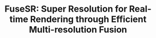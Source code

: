 ---
title: "FuseSR: Super Resolution for Real-time Rendering through Efficient Multi-resolution Fusion"
collection: publications
# permalink: '#'
venue: 'SIGGRAPH Asia'
paperurl: 'https://arxiv.org/abs/2310.09726/'
authors: 'Zhihua Zhong<b>*</b>, <b>Jingsen Zhu*</b>, Yuxin Dai, Chuankun Zheng, Guanlin Chen, Yuchi Huo, Rui Wang, Hujun Bao' 
project: 'https://isaac-paradox.github.io/FuseSR/'
code: 'https://github.com/Isaac-Paradox/FuseSR/'
dataset: '#'
---